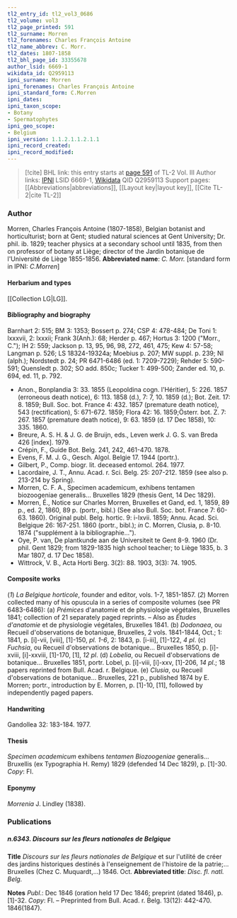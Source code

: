 ```yaml
---
tl2_entry_id: tl2_vol3_0686
tl2_volume: vol3
tl2_page_printed: 591
tl2_surname: Morren
tl2_forenames: Charles François Antoine
tl2_name_abbrev: C. Morr.
tl2_dates: 1807-1858
tl2_bhl_page_id: 33355678
author_lsid: 6669-1
wikidata_id: Q2959113
ipni_surname: Morren
ipni_forenames: Charles François Antoine
ipni_standard_form: C.Morren
ipni_dates: 
ipni_taxon_scope: 
- Botany
- Spermatophytes
ipni_geo_scope: 
- Belgium
ipni_version: 1.1.2.1.1.2.1.1
ipni_record_created: 
ipni_record_modified:
---
```


> [!cite] BHL link: this entry starts at [page 591](https://www.biodiversitylibrary.org/page/33355678) of TL-2 Vol. III
> Author links: [IPNI](https://www.ipni.org/a/6669-1) LSID 6669-1, [Wikidata](https://www.wikidata.org/wiki/Q2959113) QID Q2959113
> Support pages: [[Abbreviations|abbreviations]], [[Layout key|layout key]], [[Cite TL-2|cite TL-2]]

### Author

Morren, Charles François Antoine (1807-1858), Belgian botanist and horticulturist; born at Gent; studied natural sciences at Gent University; Dr. phil. ib. 1829; teacher physics at a secondary school until 1835, from then on professor of botany at Liège; director of the Jardin botanique de l'Université de Liège 1855-1856. 
**Abbreviated name**: *C. Morr.* \[standard form in IPNI: *C.Morren*\]

#### Herbarium and types

[[Collection LG|LG]].

#### Bibliography and biography

Barnhart 2: 515; BM 3: 1353; Bossert p. 274; CSP 4: 478-484; De Toni 1: lxxxvii, 2: lxxxii; Frank 3(Anh.): 68; Herder p. 467; Hortus 3: 1200 ("Morr., C."); IH 2: 559; Jackson p. 13, 95, 96, 98, 272, 461, 475; Kew 4: 57-58; Langman p. 526; LS 18324-19324a; Moebius p. 207; MW suppl. p. 239; NI (alph.); Nordstedt p. 24; PR 6471-6486 (ed. 1: 7209-7229); Rehder 5: 590-591; Quensledt p. 302; SO add. 850c; Tucker 1: 499-500; Zander ed. 10, p. 694, ed. 11, p. 792.
- Anon., Bonplandia 3: 33. 1855 (Leopoldina cogn. l'Héritier), 5: 226. 1857 (erroneous death notice), 6: 113. 1858 (d.), 7: 7, 10. 1859 (d.); Bot. Zeit. 17: 8. 1859; Bull. Soc. bot. France 4: 432. 1857 (premature death notice), 543 (rectification), 5: 671-672. 1859; Flora 42: 16. 1859;Österr. bot. Z. 7: 267. 1857 (premature death notice), 9: 63. 1859 (d. 17 Dec 1858), 10: 335. 1860.
- Breure, A. S. H. & J. G. de Bruijn, eds., Leven werk J. G. S. van Breda 426 \[index\]. 1979.
- Crépin, F., Guide Bot. Belg. 241, 242, 461-470. 1878.
- Evens, F. M. J. G., Gesch. Algol. Belgie 17. 1944 (portr.).
- Gilbert, P., Comp. biogr. lit. deceased entomol. 264. 1977.
- Lacordaire, J. T., Annu. Acad. r. Sci. Belg. 25: 207-212. 1859 (see also p. 213-214 by Spring).
- Morren, C. F. A., Specimen academicum, exhibens tentamen biozoogeniae generalis... Bruxelles 1829 (thesis Gent, 14 Dec 1829).
- Morren, É., Notice sur Charles Morren, Bruxelles et Gand, ed. 1, 1859, 89 p., ed. 2, 1860, 89 p. (portr., bibl.) (See also Bull. Soc. bot. France 7: 60-63. 1860). Original publ. Belg. hortic. 9: i-lxvii. 1859; Annu. Acad. Sci. Belgique 26: 167-251. 1860 (portr., bibl.); *in* C. Morren, Clusia, p. 8-10. 1874 ("supplément à la bibliographie...").
- Oye, P. van, De plantkunde aan de Universiteit te Gent 8-9. 1960 (Dr. phil. Gent 1829; from 1829-1835 high school teacher; to Liège 1835, b. 3 Mar 1807, d. 17 Dec 1858).
- Wittrock, V. B., Acta Horti Berg. 3(2): 88. 1903, 3(3): 74. 1905.

#### Composite works

(*1*) *La Belgique horticole*, founder and editor, vols. 1-7, 1851-1857. (*2*) Morren collected many of his opuscula in a series of composite volumes (see PR 6483-6486):
(a) *Prémices* d'anatomie et de physiologie végétales, Bruxelles 1841; collection of 21 separately paged reprints. – Also as *Études d'anatomie* et de physiologie végétales, Bruxelles 1841.
(b) *Dodonaea*, ou Recueil d'observations de botanique, Bruxelles, 2 vols. 1841-1844, Oct.; 1: 1841, p. \[i\]-vii, \[viii\], \[1\]-150, *pl. 1-6*, 2: 1843, p. \[i-iii\], \[1\]-122, *4 pl*.
(c) *Fuchsia*, ou Recueil d'observations de botanique... Bruxelles 1850, p. \[i\]-xviii, \[i\]-xxviii, \[1\]-170, \[1\], *12 pl*.
(d) *Lobelia*, ou Recueil d'observations de botanique... Bruxelles 1851, portr. Lobel, p. \[i\]-viii, \[i\]-xxv, \[1\]-206, *14 pl*.; 18 papers reprinted from Bull. Acad. r. Belgique.
(e) *Clusia*, ou Recueil d'observations de botanique... Bruxelles, 221 p., published 1874 by E. Morren; portr., introduction by E. Morren, p. \[1\]-10, \[11\], followed by independently paged papers.

#### Handwriting

Gandollea 32: 183-184. 1977.

#### Thesis

*Specimen academicum* exhibens *tentamen Biozoogeniae* generalis... Bruxellis (ex Typographia H. Remy) 1829 (defended 14 Dec 1829), p. \[1\]-30. *Copy*: FI.

#### Eponymy

*Morrenia* J. Lindley (1838).

### Publications

##### n.6343. Discours sur les fleurs nationales de Belgique

**Title**
*Discours sur les fleurs nationales de Belgique* et sur l'utilité de créer des jardins historiques destinés à l'enseignement de l'histoire de la patrie;... Bruxelles (Chez C. Muquardt,...) 1846. Oct.
**Abbreviated title**: *Disc. fl. natl. Belg.*

**Notes**
*Publ*.: Dec 1846 (oration held 17 Dec 1846; preprint (dated 1846), p. \[1\]-32. *Copy*: FI. – Preprinted from Bull. Acad. r. Belg. 13(12): 442-470. 1846(1847).

